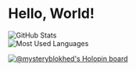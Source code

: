 # Hello, World!

![GitHub Stats](https://github-readme-stats.vercel.app/api?username=MysteryBlokHed&theme=dracula&include_all_commits=true)  
![Most Used Languages](https://github-readme-stats.vercel.app/api/top-langs?username=MysteryBlokHed&theme=dracula&layout=compact)

[![@mysteryblokhed's Holopin board](https://holopin.me/mysteryblokhed)](https://holopin.io/@mysteryblokhed)
